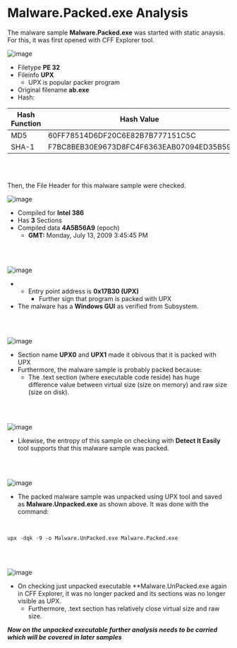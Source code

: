 # Malware.Packed.exe Analysis

The malware sample **Malware.Packed.exe** was started with static anaysis. For this, it was first opened with CFF Explorer tool.

![image](https://github.com/VenusChhantel/TCM-PMAT-Learnings/assets/122972953/bf4a57e3-a3fa-4041-8461-98bb91be8bb9)

-   Filetype **PE 32**
-   Fileinfo **UPX**
      - UPX is popular packer program
-   Original filename **ab.exe**
-   Hash:

  |Hash Function  | Hash Value|
  |--|--|
  |MD5| 60FF78514D6DF20C6E82B7B777151C5C
  |SHA-1|F7BC8BEB30E9673D8FC4F6363EAB07094ED35B59
  
<br>
<br>

Then, the File Header for this malware sample were checked.

![image](https://github.com/VenusChhantel/TCM-PMAT-Learnings/assets/122972953/8cc1b9fe-a868-4d88-924d-55966aaf1fdc)

- Compiled for **Intel 386**
- Has **3** Sections
- Compiled data **4A5B56A9** (epoch)
    - **GMT:** Monday, July 13, 2009 3:45:45 PM 

<br>
<br>

![image](https://github.com/VenusChhantel/TCM-PMAT-Learnings/assets/122972953/a8cce361-ddb3-4fb6-a7c0-74f4dd397539)

- - Entry point address is **0x17B30 (UPX)**
    - Further sign that program is packed with UPX
- The malware has a **Windows GUI** as verified from Subsystem.

<br>
<br>

![image](https://github.com/VenusChhantel/TCM-PMAT-Learnings/assets/122972953/693b511f-2915-42b5-b19a-2062f6d8c14b)

- Section name **UPX0** and **UPX1** made it obivous that it is packed with UPX
- Furthermore, the malware sample is probably packed because:
    -  The .text section (where executable code reside) has huge difference value between virtual size (size on memory) and raw size (size on disk).

<br>
<br>

![image](https://github.com/VenusChhantel/TCM-PMAT-Learnings/assets/122972953/9e6fddcf-9a07-45b5-b39c-36655b6a86da)

- Likewise, the entropy of this sample on checking with **Detect It Easily** tool supports that this malware sample was packed.

<br>
<br>

![image](https://github.com/VenusChhantel/TCM-PMAT-Learnings/assets/122972953/32ac12cd-fe73-4bb4-af66-d397bea62bee)

- The packed malware sample was unpacked using UPX tool and saved as **Malware.Unpacked.exe** as shown above. It was done with the command:
<br>

    upx -dqk -9 -o Malware.UnPacked.exe Malware.Packed.exe


<br>
<br>

![image](https://github.com/VenusChhantel/TCM-PMAT-Learnings/assets/122972953/ff5eec7a-e328-4b93-8449-dc74df6c69c0)

- On checking just unpacked executable **Malware.UnPacked.exe again in CFF Explorer, it was no longer packed and its sections was no longer visible as UPX.
    - Furthermore, .text section has relatively close virtual size and raw size.

***Now on the unpacked executable further analysis needs to be carried which will be covered in later samples***
